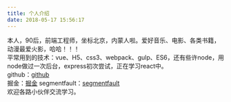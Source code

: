 ```yaml
---
title: 个人介绍
date: 2018-05-17 15:56:17
---
```

本人，90后，前端工程师，坐标北京，内蒙人啦。爱好音乐、电影、各类书籍，动漫最爱火影，哈哈！！！  
平常用到的技术：vue、H5、css3、webpack、gulp、ES6，还有些许node，用node做过一次后台，express初次尝试，正在学习react中。  
github：[github](https://github.com/rocky-191 "github")  
掘金：[掘金](https://juejin.im/user/57ac50292e958a00543ac960)
segmentfault：[segmentfault](https://segmentfault.com/u/rocky191)  
欢迎各路小伙伴交流学习。